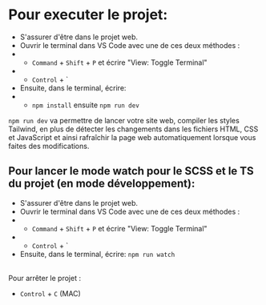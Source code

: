 # Pour executer le projet:

-   S'assurer d'être dans le projet web.
-   Ouvrir le terminal dans VS Code avec une de ces deux méthodes :
-   -   `Command` + `Shift` + `P` et écrire "View: Toggle Terminal"
-   -   `Control` + `
-   Ensuite, dans le terminal, écrire:
-   -   `npm install` ensuite `npm run dev`

`npm run dev` va permettre de lancer votre site web, compiler les styles Tailwind, en plus de détecter les changements dans les fichiers HTML, CSS et JavaScript et ainsi rafraîchir la page web automatiquement lorsque vous faites des modifications.

## Pour lancer le mode watch pour le SCSS et le TS du projet (en mode développement):

-   S'assurer d'être dans le projet web.
-   Ouvrir le terminal dans VS Code avec une de ces deux méthodes :
-   -   `Command` + `Shift` + `P` et écrire "View: Toggle Terminal"
-   -   `Control` + `
-   Ensuite, dans le terminal, écrire: `npm run watch`

\
Pour arrêter le projet :

-   `Control` + `C` (MAC)
